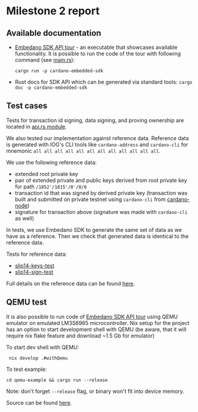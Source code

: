 # Milestone 2 report

## Available documentation

- [Embedano SDK API tour](./docs/embedano-api-tour.md) - an executable that showcases available functionality. It is possible to run the code of the tour with following command (see [main.rs](./cardano-embedded-sdk/src/main.rs)):
  
    ```shell
    cargo run -p cardano-embedded-sdk
    ```

- Rust docs for SDK API which can be generated via standard tools: `cargo doc -p cardano-embedded-sdk`

## Test cases

Tests for transaction id signing, data signing, and proving ownership are located in [api.rs module](./cardano-embedded-sdk/src/api.rs).

We also tested our implementation against reference data. Reference data is generated with IOG's CLI tools like `cardano-address` and `cardano-cli` for mnemonic `all all all all all all all all all all all all`.

We use the following reference data:

- extended root private key
- pair of extended private and public keys derived from root private key for path `/1852'/1815'/0'/0/0`
- transaction id that was signed by derived private key (transaction was built and submitted on private testnet using `cardano-cli` from [cardano-node](https://github.com/input-output-hk/cardano-node))
- signature for transaction above (signature was made with `cardano-cli` as well)

In tests, we use Embedano SDK to generate the same set of data as we have as a reference. Then we check that generated data is identical to the reference data.

Tests for reference data:

- [slip14-keys-test](./cardano-embedded-sdk/tests/slip14-keys-test.rs)
- [slip14-sign-test](./cardano-embedded-sdk/tests/slip14-sign-test.rs)

Full details on the reference data can be found [here](./slip14-data/README.md).

## QEMU test

It is also possible to run code of [Embedano SDK API tour](./docs/embedano-api-tour.md) using QEMU emulator on emulated LM3S6965 microcontroller. Nix setup for the project has an option to start development shell with QEMU (be aware, that it will require nix flake feature and download ~1.5 Gb for emulator)

To start dev shell with QEMU:

```shell
 nix develop .#withQemu
```

To test example:

```shell
cd qemu-example && cargo run --release
```

Note: don't forget `--release` flag, or binary won't fit into device memory.

Source can be found [here](./qemu-example/src/main.rs).
